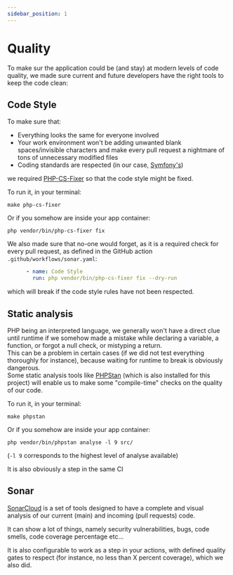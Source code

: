 ```yaml
---
sidebar_position: 1
---
```


# Quality 

To make sur the application could be (and stay) at modern levels of code quality, we made sure
current and future developers have the right tools to keep the code clean:

## Code Style

To make sure that:
- Everything looks the same for everyone involved 
- Your work environment won't be adding unwanted blank spaces/invisible characters and make
every pull request a nightmare of tons of unnecessary modified files
- Coding standards are respected (in our case, [Symfony's](https://symfony.com/doc/current/contributing/code/standards.html))

we required [PHP-CS-Fixer](https://github.com/FriendsOfPhp/PHP-CS-Fixer) so that the code style
might be fixed.

To run it, in your terminal:

```shell
make php-cs-fixer
```

Or if you somehow are inside your app container:

```shell
php vendor/bin/php-cs-fixer fix
```

We also made sure that no-one would forget, as it is a required check for every pull request,
as defined in the GitHub action `.github/workflows/sonar.yaml`: 

```yaml
      - name: Code Style
        run: php vendor/bin/php-cs-fixer fix --dry-run
```

which will break if the code style rules have not been respected.

## Static analysis

PHP being an interpreted language, we generally won't have a direct clue until runtime if
we somehow made a mistake while declaring a variable, a function, or forgot a null check,
or mistyping a return.  
This can be a problem in certain cases (if we did not test everything thoroughly for instance),
because waiting for runtime to break is obviously dangerous.  
Some static analysis tools like [PHPStan](https://phpstan.org/) (which is also installed for
this project) will enable us to make some "compile-time" checks on the quality of our code.

To run it, in your terminal:

```shell
make phpstan
```

Or if you somehow are inside your app container:

```shell
php vendor/bin/phpstan analyse -l 9 src/
```

(`-l 9` corresponds to the highest level of analyse available)

It is also obviously a step in the same CI

## Sonar

[SonarCloud](https://sonarcloud.io/) is a set of tools designed to have a complete and visual
analysis of our current (main) and incoming (pull requests) code.

It can show a lot of things, namely security vulnerabilities, bugs, code smells, code
coverage percentage etc...

It is also configurable to work as a step in your actions, with defined quality gates to respect
(for instance, no less than X percent coverage), which we also did.